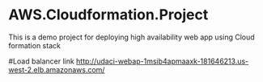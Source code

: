# AWS.Cloudformation.Project
This is a demo project for deploying high availability web app using Cloud formation stack

#Load balancer link 
http://udaci-webap-1msib4apmaaxk-181646213.us-west-2.elb.amazonaws.com/

